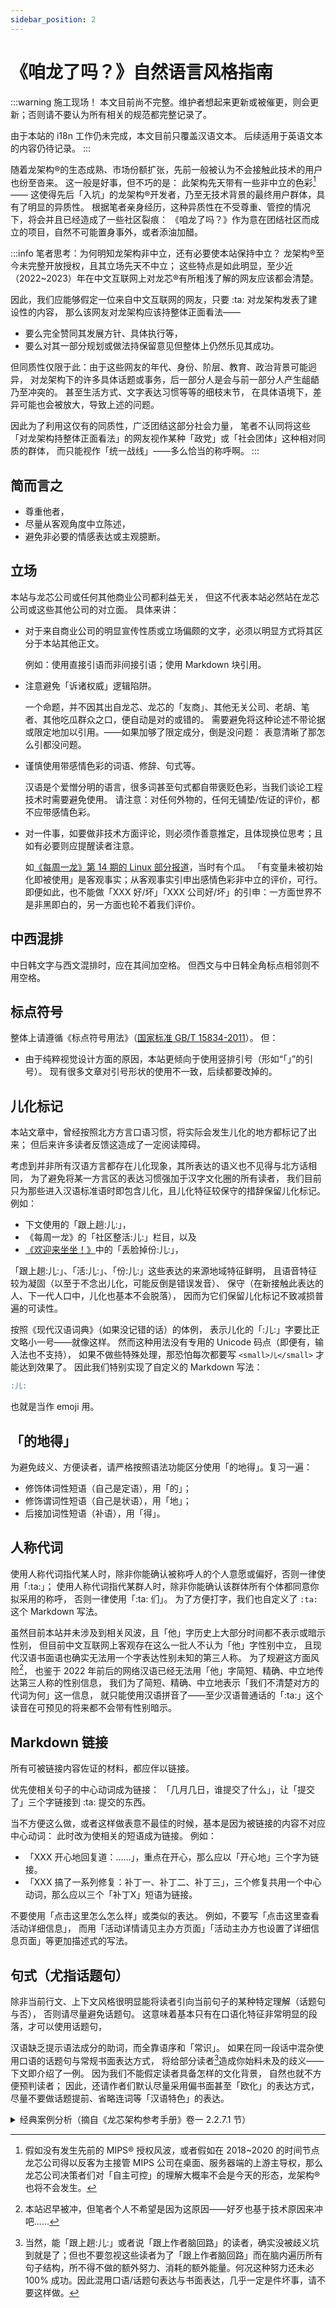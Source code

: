 ```yaml
---
sidebar_position: 2
---
```


# 《咱龙了吗？》自然语言风格指南

:::warning 施工现场！
本文目前尚不完整。维护者想起来更新或被催更，则会更新；否则请不要认为所有相关的规范都完整记录了。

由于本站的 i18n 工作仍未完成，本文目前只覆盖汉语文本。
后续适用于英语文本的内容仍待记录。
:::

随着龙架构&reg;的生态成熟、市场份额扩张，先前一般被认为不会接触此技术的用户也纷至沓来。
这一般是好事，但不巧的是：
此架构先天带有一些非中立的色彩[^politics]——
这使得先后「入坑」的龙架构&reg;开发者，乃至无技术背景的最终用户群体，具有了明显的异质性。
根据笔者亲身经历，这种异质性在不受尊重、管控的情况下，将会并且已经造成了一些社区裂痕：
《咱龙了吗？》作为意在团结社区而成立的项目，自然不可能置身事外，或者添油加醋。

:::info 笔者思考：为何明知龙架构非中立，还有必要使本站保持中立？
龙架构&reg;至今未完整开放授权，且其立场先天不中立；
这些特点是如此明显，至少近（2022~2023）年在中文互联网上对龙芯&reg;有所粗浅了解的网友应该都会清楚。

因此，我们应能够假定一位来自中文互联网的网友，只要 :ta: 对龙架构发表了建设性的内容，
那么该网友对龙架构应该持整体正面看法——

* 要么完全赞同其发展方针、具体执行等，
* 要么对其一部分规划或做法持保留意见但整体上仍然乐见其成功。

但同质性仅限于此：由于这些网友的年代、身份、阶层、教育、政治背景可能迥异，
对龙架构下的许多具体话题或事务，后一部分人是会与前一部分人产生龃龉乃至冲突的。
甚至生活方式、文字表达习惯等等的细枝末节，
在具体语境下，差异可能也会被放大，导致上述的问题。

因此为了利用这仅有的同质性，广泛团结这部分社会力量，
笔者不认同将这些「对龙架构持整体正面看法」的网友视作某种「政党」或「社会团体」这种相对同质的群体，
而只能视作「统一战线」——多么恰当的称呼啊。
:::

[^politics]: 假如没有发生先前的 MIPS&reg; 授权风波，或者假如在 2018~2020 的时间节点龙芯公司得以反客为主接管 MIPS 公司在桌面、服务器端的上游主导权，那么龙芯公司决策者们对「自主可控」的理解大概率不会是今天的形态，龙架构&reg;也将不会发生。

## 简而言之

* 尊重他者，
* 尽量从客观角度中立陈述，
* 避免非必要的情感表达或主观臆断。

## 立场

本站与龙芯公司或任何其他商业公司都利益无关，
但这不代表本站必然站在龙芯公司或这些其他公司的对立面。
具体来讲：

* 对于来自商业公司的明显宣传性质或立场偏颇的文字，必须以明显方式将其区分于本站其他正文。

  例如：使用直接引语而非间接引语；使用 Markdown 块引用。

* 注意避免「诉诸权威」逻辑陷阱。

  一个命题，并不因其出自龙芯、龙芯的「友商」、其他无关公司、老胡、笔者、其他吃瓜群众之口，便自动是对的或错的。
  需要避免将这种论述不带论据或限定地加以引用。——如果加够了限定成分，倒是没问题：
  表意清晰了那怎么引都没问题。

* 谨慎使用带感情色彩的词语、修辞、句式等。

  汉语是个爱憎分明的语言，很多词甚至句式都自带褒贬色彩，当我们谈论工程技术时需要避免使用。
  请注意：对任何外物的，任何无铺垫/佐证的评价，都不应带感情色彩。

* 对一件事，如要做非技术方面评论，则必须作善意推定，且体现换位思考；且如有必要则应提醒读者注意。

  如[《每周一龙》第 14 期的 Linux 部分报道](/newsletter/this-week-in-loongarch-14/#linux)，当时有个瓜。
  「有变量未被初始化即被使用」是客观事实；从客观事实引申出感情色彩非中立的评价，可行。
  即便如此，也不能做「XXX 好/坏」「XXX 公司好/坏」的引申：一方面世界不是非黑即白的，另一方面也轮不着我们评价。

## 中西混排

中日韩文字与西文混排时，应在其间加空格。
但西文与中日韩全角标点相邻则不用空格。

## 标点符号

整体上请遵循《标点符号用法》（[国家标准 GB/T 15834-2011](http://www.moe.gov.cn/jyb_sjzl/ziliao/A19/201001/W020190128580990138234.pdf)）。
但：

* 由于纯粹视觉设计方面的原因，本站更倾向于使用竖排引号（形如“「」”的引号）。
  现有很多文章对引号形状的使用不一致，后续都要改掉的。

## 儿化标记

本站文章中，曾经按照北方方言口语习惯，将实际会发生儿化的地方都标记了出来；
但后来许多读者反馈这造成了一定阅读障碍。

考虑到并非所有汉语方言都存在儿化现象，其所表达的语义也不见得与北方话相同，
为了避免将某一方言区的表达习惯强加于汉字文化圈的所有读者，
我们目前只为那些进入汉语标准语时即包含儿化，且儿化特征较保守的措辞保留儿化标记。
例如：

* 下文使用的「跟上趟:儿:」，
* 《每周一龙》的「社区整活:儿:」栏目，以及
* [《欢迎来坐坐！》](/blog/welcome/)中的「丢脸掉份:儿:」，

「跟上趟:儿:」、「活:儿:」、「份:儿:」这些表达的来源地域特征鲜明，
且语音特征较为凝固（以至于不念出儿化，可能反倒是错误发音）、
保守（在新接触此表达的人、下一代人口中，儿化也基本不会脱落），
因而为它们保留儿化标记不致减损普遍的可读性。

按照《现代汉语词典》（如果没记错的话）的体例，
表示儿化的「:儿:」字要比正文略小一号——就像这样。
然而这种用法没有专用的 Unicode 码点（即便有，输入法也不支持），
如果不做些特殊处理，那恐怕每次都要写 `<small>儿</small>` 才能达到效果了。
因此我们特别实现了自定义的 Markdown 写法：

```md
:儿:
```

也就是当作 emoji 用。

## 「的地得」

为避免歧义、方便读者，请严格按照语法功能区分使用「的地得」。复习一遍：

* 修饰体词性短语（自己是定语），用「的」；
* 修饰谓词性短语（自己是状语），用「地」；
* 后接加词性短语（补语），用「得」。

## 人称代词

使用人称代词指代某人时，除非你能确认被称呼人的个人意愿或偏好，否则一律使用「:ta:」；
使用人称代词指代某群人时，除非你能确认该群体所有个体都同意你拟采用的称呼，
否则一律使用「:ta: 们」。
为了方便打字，我们也自定义了 `:ta:` 这个 Markdown 写法。

虽然目前本站并未涉及到相关风波，且「他」字历史上大部分时间都不表示或暗示性别，
但目前中文互联网上客观存在这么一批人不认为「他」字性别中立，
且现代汉语书面语也确实无法用一个字表达性别未知的第三人称。
为了规避这方面风险[^risk]，
也鉴于 2022 年前后的网络汉语已经无法用「他」字简短、精确、中立地传达第三人称的性别信息，
我们为了简短、精确、中立地表示「我们不清楚对方的代词为何」这一信息，
就只能使用汉语拼音了——至少汉语普通话的「:ta:」这个读音在可预见的将来都不会带有性别暗示。

[^risk]: 本站迟早被冲，但笔者个人不希望是因为这原因——好歹也基于技术原因来冲吧……

## Markdown 链接

所有可被链接内容佐证的材料，都应伴以链接。

优先使相关句子的中心动词成为链接：
「几月几日，谁<a>提交了</a>什么」，让「提交了」三个字链接到 :ta: 提交的东西。

当不方便这么做，或者这样做表意不最佳的时候，基本是因为被链接的内容不对应中心动词：
此时改为使相关的短语成为链接。
例如：

* 「XXX <a>开心地</a>回复道：……」，重点在开心，那么应以「开心地」三个字为链接。
* 「XXX 搞了一系列修复：<a>补丁一</a>、<a>补丁二</a>、<a>补丁三</a>」，三个修复共用一个中心动词，那么应以三个「补丁X」短语为链接。

不要使用「点击这里怎么怎么样」或类似的表达。
例如，不要写「点击<a>这里</a>查看活动详细信息」，
而用「活动详情请见<a>主办方页面</a>」「活动主办方也<a>设置了</a>详细信息页面」等更加描述式的写法。

## 句式（尤指话题句）

除非当前行文、上下文风格很明显能将读者引向当前句子的某种特定理解（话题句与否），
否则请尽量避免话题句。
这意味着基本只有在口语化特征非常明显的段落，才可以使用话题句，

汉语缺乏提示语法成分的助词，而全靠语序和「常识」。
如果在同一段话中混杂使用口语的话题句与常规书面表达方式，
将给部分读者[^why-this-is-unconditionally-bad]造成你始料未及的歧义——下文即介绍了一例。
因为我们不能假定读者具备怎样的文化背景，
自然也就不方便预判读者；
因此，还请作者们默认尽量采用偏书面甚至「欧化」的表达方式，
尽量不要做话题提前、省略连词等「汉语特色」的表达。

[^why-this-is-unconditionally-bad]: 当然，能「跟上趟:儿:」或者说「跟上作者脑回路」的读者，确实没被歧义坑到就是了；但也不要忽视这些读者为了「跟上作者脑回路」而在脑内遍历所有句子结构，所不得不做的额外努力、消耗的额外能量。何况这种努力还未必 100% 成功。因此混用口语/话题句表达与书面表达，几乎一定是件坏事，请不要这样做。

<details>
<summary>经典案例分析（摘自《龙芯架构参考手册》卷一 2.2.7.1 节）</summary>

:::info 原文
`AM*` 原子访存指令如果 `rd` 和 `rj` 的寄存器号相同，则触发指令不存在例外。
:::

笔者印象中 2022 年以来，至少有 3 位开发者没看懂这句话：如果「触发（的）指令」「不存在」例外，那哪些指令存在呢？

对比《手册》英文版对这句话的翻译（有删改；[原文](https://github.com/loongson/LoongArch-Documentation/blob/f05f84435aca5e4d166ed0f147d8e9e9cb30911c/docs/LoongArch-Vol1-EN/basic-integer-instructions/overview-of-basic-integer-instructions/atomic-memory-access-instructions.adoc#L74)有语法错误）：

:::info 译文
If the `AM*` atomic memory access instruction has an `rd` equal to `rj`,
an Instruction Non-defined Exception will be triggered.
:::

哦哦，这是断句问题：「指令不存在例外」是个专有名词。
问问题的同学当时不熟悉龙架构，不知道这回事——
可能他们跳着看《手册》，没发现第 2.1.4 节明确规定了「触发……例外」这个词组的含义，
还介绍了「指令不存在例外」这个概念——
但这个句子本身也并非毫无问题。

它的前半句「……指令如果……寄存器号相同」，其正式书面表达应该是「如果……指令的……寄存器号相同」：
由于作者写作时心里重点在「指令」，这部分便被倒装到话题位置了。
这使读者不自觉地进入口语话题句的「句法解析模式」，
以至于不熟悉专有名词的同学更容易把后半部分理解成「则……不存在例外」了。

:::tip 排版也能帮上忙！
在上例中，英文表述没有理解障碍的原因有两方面：

* 能标记中心动词：
  英文版中「指令不存在例外」很明显是一个整体的名词短语，因为「non-define*d*」一眼就不是中心动词。
  显然，汉语没有类似的语法手段可用，本例的情况下虚词也没合适的。

  在汉语表达中，如果一个句子不被按照话题句式理解，那么本例的问题大概不会出现。
  不巧的是，本例整句的正确理解，只有前半部分是话题句——既无法用语法构造提醒读者，中文书写上也不分词，
  于是没有任何其他手段能标记「指令不存在例外」是个整体了，
  总之在读者缺乏先验知识的前提下，用《手册》的原句表达方式是不可能消解歧义了。
* 能通过大小写等方式传达额外信息：`INE` 作为这个例外的规范、标识符命名，在行文中，其全称也受到了首字母大写的待遇。

  中文虽然没有大小写，但也存在换字体、加粗、下划线等类似手段，而《手册》原文没有使用。

在汉语写作中，虽然我们没得格属标记、非主要动词这些手段用，
但作为排版手段丰富的技术文档，
我们完全也能通过直观、清晰的排版差异来弥补单纯文字表达在语法结构传达方面的不足。
恰好 Docusaurus 3 允许我们借助 [`remark-directive`](https://github.com/remarkjs/remark-directive)
给 Markdown 添加自定义标签了；
只要有人肯贡献代码，这应该是相对更优的解决办法。
:::

</details>
